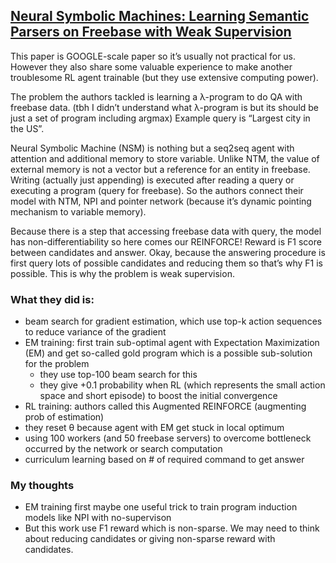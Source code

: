 ## [Neural Symbolic Machines: Learning Semantic Parsers on Freebase with Weak Supervision](https://arxiv.org/abs/1611.00020)


This paper is GOOGLE-scale paper so it’s usually not practical for us. However they also share some valuable experience to make another troublesome RL agent trainable (but they use extensive computing power).

The problem the authors tackled is learning a λ-program to do QA with freebase data. (tbh I didn’t understand what λ-program is but its should be just a set of program including argmax) Example query is “Largest city in the US”.

Neural Symbolic Machine (NSM) is nothing but a seq2seq agent with attention and additional memory to store variable. Unlike NTM, the value of external memory is not a vector but a reference for an entity in freebase. Writing (actually just appending) is executed after reading a query or executing a program (query for freebase). So the authors connect their model with NTM, NPI and pointer network (because it’s dynamic pointing mechanism to variable memory).

Because there is a step that accessing freebase data with query, the model has non-differentiability so here comes our REINFORCE! Reward is F1 score between candidates and answer. Okay, because the answering procedure is first query lots of possible candidates and reducing them so that’s why F1 is possible. This is why the problem is weak supervision.

### What they did is:

- beam search for gradient estimation, which use top-k action sequences to reduce variance of the gradient
- EM training: first train sub-optimal agent with Expectation Maximization (EM) and get so-called gold program which is a possible sub-solution for the problem
  - they use top-100 beam search for this
  - they give +0.1 probability when RL (which represents the small action space and short episode) to boost the initial convergence
- RL training: authors called this Augmented REINFORCE (augmenting prob of estimation)
- they reset θ because agent with EM get stuck in local optimum
- using 100 workers (and 50 freebase servers) to overcome bottleneck occurred by the network or search computation
- curriculum learning based on # of required command to get answer

### My thoughts

- EM training first maybe one useful trick to train program induction models like NPI with no-supervison
- But this work use F1 reward which is non-sparse. We may need to think about reducing candidates or giving non-sparse reward with candidates.
